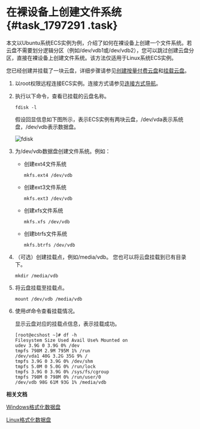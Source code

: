 # 在裸设备上创建文件系统 {#task_1797291 .task}

本文以Ubuntu系统ECS实例为例，介绍了如何在裸设备上创建一个文件系统。若云盘不需要划分逻辑分区（例如/dev/vdb1或/dev/vdb2），您可以跳过创建云盘分区，直接在裸设备上创建文件系统。该方法仅适用于Linux系统ECS实例。

您已经创建并挂载了一块云盘，详细步骤请参见[创建按量付费云盘](cn.zh-CN/块存储/云盘/创建云盘/创建按量付费云盘.md#)和[挂载云盘](cn.zh-CN/块存储/云盘/挂载云盘.md#)。

1.  以root权限远程连接ECS实例。连接方式请参见[连接方式导航](../cn.zh-CN/实例/连接实例/连接方式导航.md#)。
2.  执行以下命令，查看已挂载的云盘名称。 

    ``` {#codeblock_qds_oex_0m3}
    fdisk -l 
    ```

    假设回显信息如下图所示，表示ECS实例有两块云盘，/dev/vda表示系统盘，/dev/vdb表示数据盘。

    ![fdisk](http://static-aliyun-doc.oss-cn-hangzhou.aliyuncs.com/assets/img/1423208/156643796456567_zh-CN.png)

3.  为/dev/vdb数据盘创建文件系统。例如： 
    -   创建ext4文件系统

        ``` {#codeblock_vhu_336_589}
        mkfs.ext4 /dev/vdb
        ```

    -   创建ext3文件系统

        ``` {#codeblock_5e0_mhr_j52}
        mkfs.ext3 /dev/vdb
        ```

    -   创建xfs文件系统

        ``` {#codeblock_hpv_m7l_ezh}
        mkfs.xfs /dev/vdb
        ```

    -   创建btrfs文件系统

        ``` {#codeblock_zqb_qbm_fbe}
        mkfs.btrfs /dev/vdb
        ```

4.  （可选）创建挂载点，例如/media/vdb。 您也可以将云盘挂载到已有目录下。

    ``` {#codeblock_g3q_sw2_6rh}
    mkdir /media/vdb
    ```

5.  将云盘挂载至挂载点。 

    ``` {#codeblock_c9k_s28_j0g}
    mount /dev/vdb /media/vdb
    ```

6.  使用df命令查看挂载情况。 

    显示云盘对应的挂载点信息，表示挂载成功。

    ``` {#codeblock_h2v_feq_0xt .lanuage-shell}
    [root@ecshost ~]# df -h
    Filesystem Size Used Avail Use% Mounted on
    udev 3.9G 0 3.9G 0% /dev
    tmpfs 798M 2.9M 795M 1% /run
    /dev/vda1 40G 3.2G 35G 9% /
    tmpfs 3.9G 0 3.9G 0% /dev/shm
    tmpfs 5.0M 0 5.0G 0% /run/lock
    tmpfs 3.9G 0 3.9G 0% /sys/fs/cgroup
    tmpfs 798M 0 798M 0% /run/user/0
    /dev/vdb 98G 61M 93G 1% /media/vdb
    ```


**相关文档**  


[Windows格式化数据盘](../cn.zh-CN/个人版快速入门/格式化数据盘/Windows格式化数据盘.md#)

[Linux格式化数据盘](../cn.zh-CN/个人版快速入门/格式化数据盘/Linux格式化数据盘.md#)

